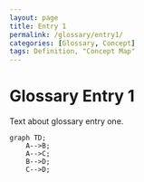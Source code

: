 ```yaml
---
layout: page
title: Entry 1
permalink: /glossary/entry1/
categories: [Glossary, Concept]
tags: Definition, "Concept Map"
---
```


# Glossary Entry 1

Text about glossary entry one.

```mermaid
graph TD;
    A-->B;
    A-->C;
    B-->D;
    C-->D;
```
